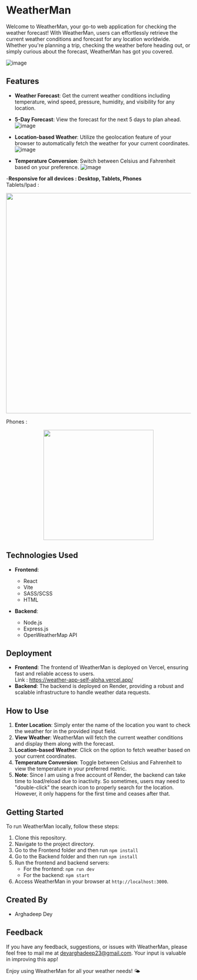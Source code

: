 # WeatherMan

Welcome to WeatherMan, your go-to web application for checking the weather forecast! With WeatherMan, users can effortlessly retrieve the current weather conditions and forecast for any location worldwide. Whether you're planning a trip, checking the weather before heading out, or simply curious about the forecast, WeatherMan has got you covered.

![image](https://github.com/arghadeep23/weather_app/assets/91934528/cfe27590-9ad0-4d10-ac3d-05f1b226cce3)

## Features

- **Weather Forecast**: Get the current weather conditions including temperature, wind speed, pressure, humidity, and visibility for any location.
- **5-Day Forecast**: View the forecast for the next 5 days to plan ahead.
  ![image](https://github.com/arghadeep23/weather_app/assets/91934528/028982ee-37f2-48f5-8498-ad6ed4b70fe1)

- **Location-based Weather**: Utilize the geolocation feature of your browser to automatically fetch the weather for your current coordinates.
  ![image](https://github.com/arghadeep23/weather_app/assets/91934528/8810a8d0-a2de-4d21-a1e2-6ff362f59fbd)

- **Temperature Conversion**: Switch between Celsius and Fahrenheit based on your preference.
  ![image](https://github.com/arghadeep23/weather_app/assets/91934528/227d9cc8-2777-491e-aac1-17e2a19353c4)
  
-**Responsive for all devices : Desktop, Tablets, Phones**  
Tablets/Ipad :   
<p align="center">
    <img width="600" src="https://github.com/arghadeep23/weather_app/assets/91934528/3f14b305-31f9-446c-8fa0-3ec5fecf06be">
</p>

Phones :   
<p align="center">
    <img width="300" src="https://github.com/arghadeep23/weather_app/assets/91934528/f9647e99-75a0-4e4d-bb9f-6b1f09aa9f02">
</p>
<!-- <center>
  ![image](https://github.com/arghadeep23/weather_app/assets/91934528/f9647e99-75a0-4e4d-bb9f-6b1f09aa9f02)
</center> -->


## Technologies Used

- **Frontend**:
  - React
  - Vite
  - SASS/SCSS
  - HTML

- **Backend**:
  - Node.js
  - Express.js
  - OpenWeatherMap API

## Deployment

- **Frontend**: The frontend of WeatherMan is deployed on Vercel, ensuring fast and reliable access to users.        
   Link : https://weather-app-self-alpha.vercel.app/
- **Backend**: The backend is deployed on Render, providing a robust and scalable infrastructure to handle weather data requests.

## How to Use

1. **Enter Location**: Simply enter the name of the location you want to check the weather for in the provided input field.
2. **View Weather**: WeatherMan will fetch the current weather conditions and display them along with the forecast.
3. **Location-based Weather**: Click on the option to fetch weather based on your current coordinates.
4. **Temperature Conversion**: Toggle between Celsius and Fahrenheit to view the temperature in your preferred metric.
5. **Note**: Since I am using a free account of Render, the backend can take time to load/reload due to inactivity. So sometimes, users may need to "double-click" the search icon to properly search for the location. However, it only happens for the first time and ceases after that.
## Getting Started

To run WeatherMan locally, follow these steps:

1. Clone this repository.
2. Navigate to the project directory.
3. Go to the Frontend folder and then run `npm install`
4. Go to the Backend folder and then run `npm install`
5. Run the frontend and backend servers:
   - For the frontend: `npm run dev`
   - For the backend: `npm start`
6. Access WeatherMan in your browser at `http://localhost:3000`.

## Created By

- Arghadeep Dey

## Feedback

If you have any feedback, suggestions, or issues with WeatherMan, please feel free to mail me at deyarghadeep23@gmail.com. Your input is valuable in improving this app!

Enjoy using WeatherMan for all your weather needs! 🌤️
